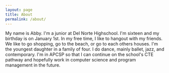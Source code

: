 ```yaml
---
layout: page
title: About 
permalink: /about/
---
```


My name is Abby. I'm a junior at Del Norte Highschool. I'm sixteen and my birthday is on January 1st. In my free time, I like to hangout with my friends. We like to go shopping, go to the beach, or go to each others houses. I'm the youngest daughter in a family of four. I do dance, mainly ballet, jazz, and contemporary. I'm in APCSP so that I can continue on the school's CTE pathway and hopefully work in computer science and program management in the future. 
